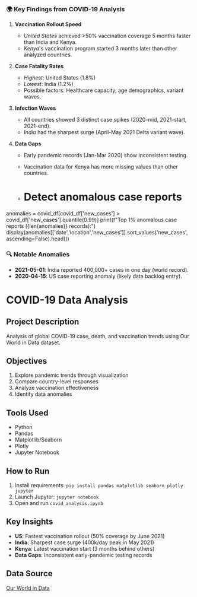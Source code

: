 ### 🌍 **Key Findings from COVID-19 Analysis**

1. **Vaccination Rollout Speed**  
   - *United States* achieved >50% vaccination coverage 5 months faster than India and Kenya.  
   - *Kenya*'s vaccination program started 3 months later than other analyzed countries.

2. **Case Fatality Rates**  
   - *Highest*: United States (1.8%)  
   - *Lowest*: India (1.2%)  
   - Possible factors: Healthcare capacity, age demographics, variant waves.

3. **Infection Waves**  
   - All countries showed 3 distinct case spikes (2020-mid, 2021-start, 2021-end).  
   - *India* had the sharpest surge (April-May 2021 Delta variant wave).

4. **Data Gaps**  
   - Early pandemic records (Jan-Mar 2020) show inconsistent testing.  
   - Vaccination data for Kenya has more missing values than other countries.
  
   - # Detect anomalous case reports
anomalies = covid_df[covid_df['new_cases'] > covid_df['new_cases'].quantile(0.99)]
print(f"Top 1% anomalous case reports ({len(anomalies)} records):")
display(anomalies[['date','location','new_cases']].sort_values('new_cases', ascending=False).head())

### 🔍 **Notable Anomalies**
- **2021-05-01**: India reported 400,000+ cases in one day (world record).  
- **2020-04-15**: US case reporting anomaly (likely data backlog entry).

# COVID-19 Data Analysis

## Project Description
Analysis of global COVID-19 case, death, and vaccination trends using Our World in Data dataset.

## Objectives
1. Explore pandemic trends through visualization
2. Compare country-level responses
3. Analyze vaccination effectiveness
4. Identify data anomalies

## Tools Used
- Python
- Pandas
- Matplotlib/Seaborn
- Plotly
- Jupyter Notebook

## How to Run
1. Install requirements: `pip install pandas matplotlib seaborn plotly jupyter`
2. Launch Jupyter: `jupyter notebook`
3. Open and run `covid_analysis.ipynb`

## Key Insights
- **US**: Fastest vaccination rollout (50% coverage by June 2021)
- **India**: Sharpest case surge (400k/day peak in May 2021)
- **Kenya**: Latest vaccination start (3 months behind others)
- **Data Gaps**: Inconsistent early-pandemic testing records

## Data Source
[Our World in Data](https://ourworldindata.org/covid-cases)



